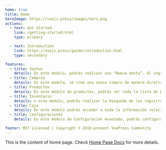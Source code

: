 ```yaml
---
home: true
title: Home
heroImage: https://vuejs.press/images/hero.png
actions:
  - text: Get Started
    link: /getting-started.html
    type: primary

  - text: Introduction
    link: https://vuejs.press/guide/introduction.html
    type: secondary

features:
  - title: Ventas
    details: En este módulo, podrás realizar una “Nueva Venta”. Al ingresar a la sección de "Nueva Venta".
  - title: Compras
    details: En este modulo, se crea una nueva Compra de manera directa. 
  - title: Productos
    details: En este módulo de productos, podrás ver toda la lista de productos disponibles en tu empresa, junto con su respectivo "Costo" y "Precio de Venta". 
  - title: Inventario
    details: n este módulo, podrás realizar la búsqueda de los registros de tu inventario utilizando diversos criterios, como un ítem de la tabla de Stock. 
  - title: Caja
    details: En este módulo podrás acceder a toda la información relacionada con la caja actual, incluyendo detalles de la caja, el resumen de ventas, el resumen de caja y las transferencias.
  - title: Configuraciones
    details: En este módulo de Configuración Avanzada, podrás configurar todo lo necesario para realizar tus ventas de la manera más óptima y eficiente.

footer: MIT Licensed | Copyright © 2018-present VuePress Community
---
```


This is the content of home page. Check [Home Page Docs][default-theme-home] for more details.

[default-theme-home]: https://vuejs.press/reference/default-theme/frontmatter.html#home-page
